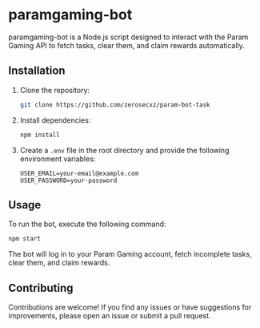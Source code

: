 # paramgaming-bot

paramgaming-bot is a Node.js script designed to interact with the Param Gaming API to fetch tasks, clear them, and claim rewards automatically.

## Installation

1. Clone the repository:

   ```bash
   git clone https://github.com/zerosecxz/param-bot-task
   ```

2. Install dependencies:

   ```bash
   npm install
   ```

3. Create a `.env` file in the root directory and provide the following environment variables:

   ```plaintext
   USER_EMAIL=your-email@example.com
   USER_PASSWORD=your-password
   ```

## Usage

To run the bot, execute the following command:

```bash
npm start
```

The bot will log in to your Param Gaming account, fetch incomplete tasks, clear them, and claim rewards.

## Contributing

Contributions are welcome! If you find any issues or have suggestions for improvements, please open an issue or submit a pull request.
